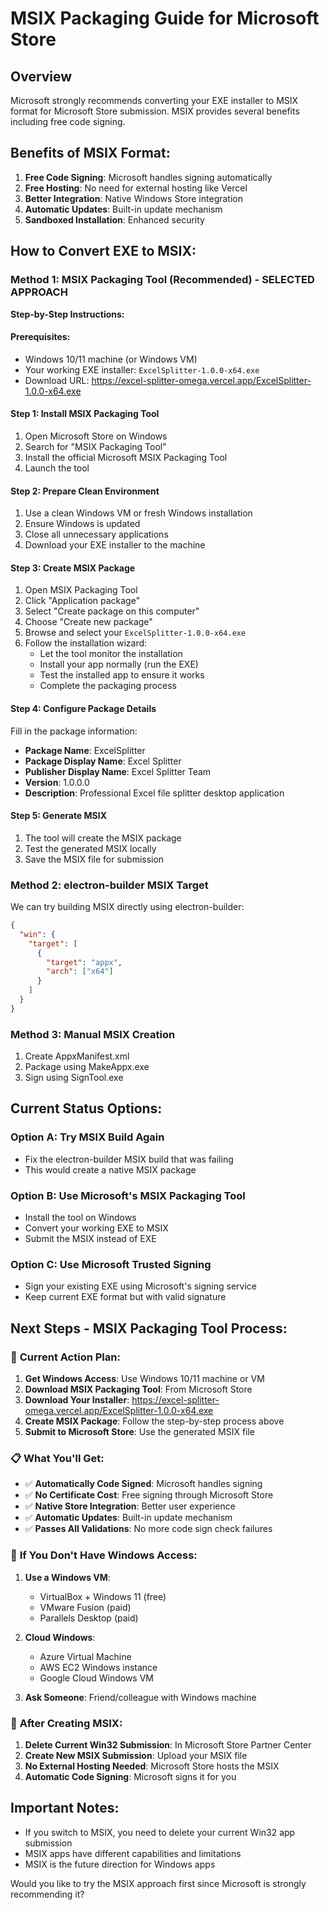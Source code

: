 # MSIX Packaging Guide for Microsoft Store

## Overview

Microsoft strongly recommends converting your EXE installer to MSIX format for Microsoft Store submission. MSIX provides several benefits including free code signing.

## Benefits of MSIX Format:

1. **Free Code Signing**: Microsoft handles signing automatically
2. **Free Hosting**: No need for external hosting like Vercel
3. **Better Integration**: Native Windows Store integration
4. **Automatic Updates**: Built-in update mechanism
5. **Sandboxed Installation**: Enhanced security

## How to Convert EXE to MSIX:

### Method 1: MSIX Packaging Tool (Recommended) - SELECTED APPROACH

**Step-by-Step Instructions:**

#### Prerequisites:

- Windows 10/11 machine (or Windows VM)
- Your working EXE installer: `ExcelSplitter-1.0.0-x64.exe`
- Download URL: https://excel-splitter-omega.vercel.app/ExcelSplitter-1.0.0-x64.exe

#### Step 1: Install MSIX Packaging Tool

1. Open Microsoft Store on Windows
2. Search for "MSIX Packaging Tool"
3. Install the official Microsoft MSIX Packaging Tool
4. Launch the tool

#### Step 2: Prepare Clean Environment

1. Use a clean Windows VM or fresh Windows installation
2. Ensure Windows is updated
3. Close all unnecessary applications
4. Download your EXE installer to the machine

#### Step 3: Create MSIX Package

1. Open MSIX Packaging Tool
2. Click "Application package"
3. Select "Create package on this computer"
4. Choose "Create new package"
5. Browse and select your `ExcelSplitter-1.0.0-x64.exe`
6. Follow the installation wizard:
   - Let the tool monitor the installation
   - Install your app normally (run the EXE)
   - Test the installed app to ensure it works
   - Complete the packaging process

#### Step 4: Configure Package Details

Fill in the package information:

- **Package Name**: ExcelSplitter
- **Package Display Name**: Excel Splitter
- **Publisher Display Name**: Excel Splitter Team
- **Version**: 1.0.0.0
- **Description**: Professional Excel file splitter desktop application

#### Step 5: Generate MSIX

1. The tool will create the MSIX package
2. Test the generated MSIX locally
3. Save the MSIX file for submission

### Method 2: electron-builder MSIX Target

We can try building MSIX directly using electron-builder:

```json
{
  "win": {
    "target": [
      {
        "target": "appx",
        "arch": ["x64"]
      }
    ]
  }
}
```

### Method 3: Manual MSIX Creation

1. Create AppxManifest.xml
2. Package using MakeAppx.exe
3. Sign using SignTool.exe

## Current Status Options:

### Option A: Try MSIX Build Again

- Fix the electron-builder MSIX build that was failing
- This would create a native MSIX package

### Option B: Use Microsoft's MSIX Packaging Tool

- Install the tool on Windows
- Convert your working EXE to MSIX
- Submit the MSIX instead of EXE

### Option C: Use Microsoft Trusted Signing

- Sign your existing EXE using Microsoft's signing service
- Keep current EXE format but with valid signature

## Next Steps - MSIX Packaging Tool Process:

### 🎯 **Current Action Plan:**

1. **Get Windows Access**: Use Windows 10/11 machine or VM
2. **Download MSIX Packaging Tool**: From Microsoft Store
3. **Download Your Installer**: https://excel-splitter-omega.vercel.app/ExcelSplitter-1.0.0-x64.exe
4. **Create MSIX Package**: Follow the step-by-step process above
5. **Submit to Microsoft Store**: Use the generated MSIX file

### 📋 **What You'll Get:**

- ✅ **Automatically Code Signed**: Microsoft handles signing
- ✅ **No Certificate Cost**: Free signing through Microsoft Store
- ✅ **Native Store Integration**: Better user experience
- ✅ **Automatic Updates**: Built-in update mechanism
- ✅ **Passes All Validations**: No more code sign check failures

### 🔧 **If You Don't Have Windows Access:**

1. **Use a Windows VM**:

   - VirtualBox + Windows 11 (free)
   - VMware Fusion (paid)
   - Parallels Desktop (paid)

2. **Cloud Windows**:

   - Azure Virtual Machine
   - AWS EC2 Windows instance
   - Google Cloud Windows VM

3. **Ask Someone**: Friend/colleague with Windows machine

### 📱 **After Creating MSIX:**

1. **Delete Current Win32 Submission**: In Microsoft Store Partner Center
2. **Create New MSIX Submission**: Upload your MSIX file
3. **No External Hosting Needed**: Microsoft Store hosts the MSIX
4. **Automatic Code Signing**: Microsoft signs it for you

## Important Notes:

- If you switch to MSIX, you need to delete your current Win32 app submission
- MSIX apps have different capabilities and limitations
- MSIX is the future direction for Windows apps

Would you like to try the MSIX approach first since Microsoft is strongly recommending it?
